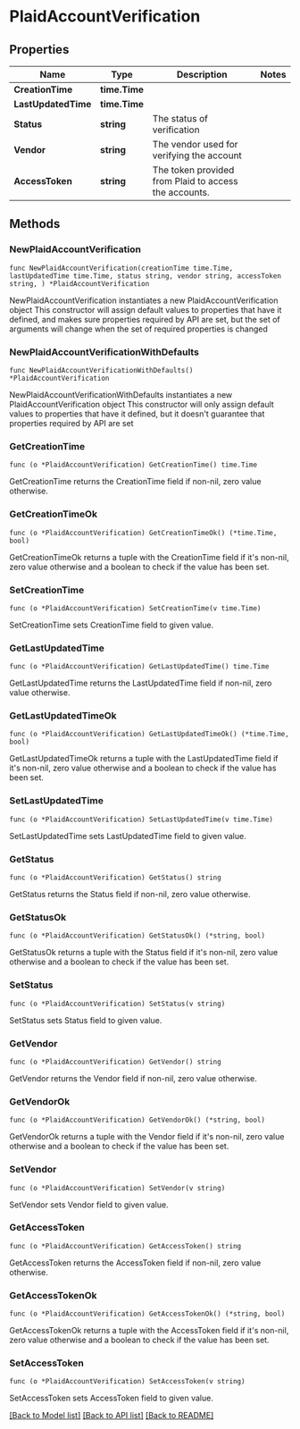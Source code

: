 # PlaidAccountVerification

## Properties

Name | Type | Description | Notes
------------ | ------------- | ------------- | -------------
**CreationTime** | **time.Time** |  | 
**LastUpdatedTime** | **time.Time** |  | 
**Status** | **string** | The status of verification | 
**Vendor** | **string** | The vendor used for verifying the account | 
**AccessToken** | **string** | The token provided from Plaid to access the accounts. | 

## Methods

### NewPlaidAccountVerification

`func NewPlaidAccountVerification(creationTime time.Time, lastUpdatedTime time.Time, status string, vendor string, accessToken string, ) *PlaidAccountVerification`

NewPlaidAccountVerification instantiates a new PlaidAccountVerification object
This constructor will assign default values to properties that have it defined,
and makes sure properties required by API are set, but the set of arguments
will change when the set of required properties is changed

### NewPlaidAccountVerificationWithDefaults

`func NewPlaidAccountVerificationWithDefaults() *PlaidAccountVerification`

NewPlaidAccountVerificationWithDefaults instantiates a new PlaidAccountVerification object
This constructor will only assign default values to properties that have it defined,
but it doesn't guarantee that properties required by API are set

### GetCreationTime

`func (o *PlaidAccountVerification) GetCreationTime() time.Time`

GetCreationTime returns the CreationTime field if non-nil, zero value otherwise.

### GetCreationTimeOk

`func (o *PlaidAccountVerification) GetCreationTimeOk() (*time.Time, bool)`

GetCreationTimeOk returns a tuple with the CreationTime field if it's non-nil, zero value otherwise
and a boolean to check if the value has been set.

### SetCreationTime

`func (o *PlaidAccountVerification) SetCreationTime(v time.Time)`

SetCreationTime sets CreationTime field to given value.


### GetLastUpdatedTime

`func (o *PlaidAccountVerification) GetLastUpdatedTime() time.Time`

GetLastUpdatedTime returns the LastUpdatedTime field if non-nil, zero value otherwise.

### GetLastUpdatedTimeOk

`func (o *PlaidAccountVerification) GetLastUpdatedTimeOk() (*time.Time, bool)`

GetLastUpdatedTimeOk returns a tuple with the LastUpdatedTime field if it's non-nil, zero value otherwise
and a boolean to check if the value has been set.

### SetLastUpdatedTime

`func (o *PlaidAccountVerification) SetLastUpdatedTime(v time.Time)`

SetLastUpdatedTime sets LastUpdatedTime field to given value.


### GetStatus

`func (o *PlaidAccountVerification) GetStatus() string`

GetStatus returns the Status field if non-nil, zero value otherwise.

### GetStatusOk

`func (o *PlaidAccountVerification) GetStatusOk() (*string, bool)`

GetStatusOk returns a tuple with the Status field if it's non-nil, zero value otherwise
and a boolean to check if the value has been set.

### SetStatus

`func (o *PlaidAccountVerification) SetStatus(v string)`

SetStatus sets Status field to given value.


### GetVendor

`func (o *PlaidAccountVerification) GetVendor() string`

GetVendor returns the Vendor field if non-nil, zero value otherwise.

### GetVendorOk

`func (o *PlaidAccountVerification) GetVendorOk() (*string, bool)`

GetVendorOk returns a tuple with the Vendor field if it's non-nil, zero value otherwise
and a boolean to check if the value has been set.

### SetVendor

`func (o *PlaidAccountVerification) SetVendor(v string)`

SetVendor sets Vendor field to given value.


### GetAccessToken

`func (o *PlaidAccountVerification) GetAccessToken() string`

GetAccessToken returns the AccessToken field if non-nil, zero value otherwise.

### GetAccessTokenOk

`func (o *PlaidAccountVerification) GetAccessTokenOk() (*string, bool)`

GetAccessTokenOk returns a tuple with the AccessToken field if it's non-nil, zero value otherwise
and a boolean to check if the value has been set.

### SetAccessToken

`func (o *PlaidAccountVerification) SetAccessToken(v string)`

SetAccessToken sets AccessToken field to given value.



[[Back to Model list]](../README.md#documentation-for-models) [[Back to API list]](../README.md#documentation-for-api-endpoints) [[Back to README]](../README.md)



